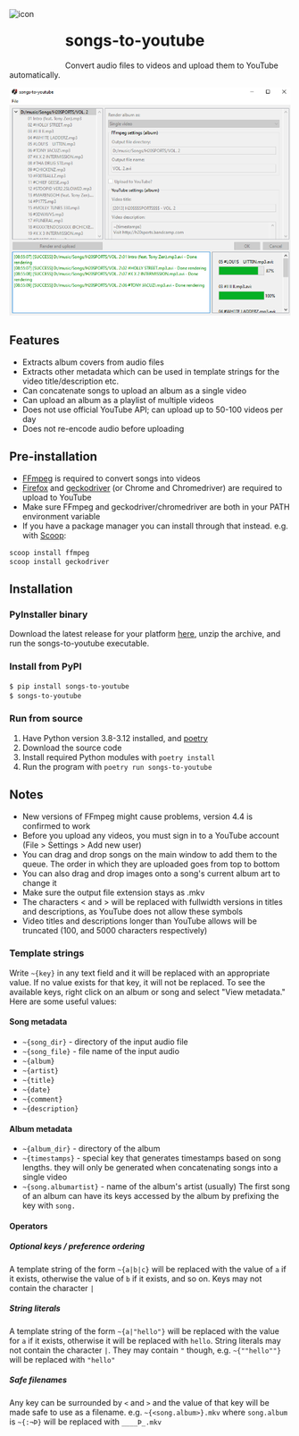 <img align="left" width="100" height="100" src="https://raw.githubusercontent.com/7x11x13/songs-to-youtube/master/songs_to_youtube/image/icon.ico" alt="icon">

# songs-to-youtube

Convert audio files to videos and upload them to YouTube automatically.

![Example](https://github.com/7x11x13/songs-to-youtube/blob/master/docs/example.png?raw=true)

## Features
- Extracts album covers from audio files
- Extracts other metadata which can be used in template strings for the video title/description etc.
- Can concatenate songs to upload an album as a single video
- Can upload an album as a playlist of multiple videos
- Does not use official YouTube API; can upload up to 50-100 videos per day
- Does not re-encode audio before uploading

## Pre-installation
- [FFmpeg](https://ffmpeg.org/download.html) is required to convert songs into videos
- [Firefox](https://www.mozilla.org/firefox/new/) and [geckodriver](https://github.com/mozilla/geckodriver/releases) (or Chrome and Chromedriver) are required to upload to YouTube
- Make sure FFmpeg and geckodriver/chromedriver are both in your PATH environment variable
- If you have a package manager you can install through that instead. e.g. with [Scoop](https://scoop.sh/):
```
scoop install ffmpeg
scoop install geckodriver
```

## Installation

### PyInstaller binary

Download the latest release for your platform [here](https://github.com/7x11x13/songs-to-youtube/releases), unzip the archive, and run the songs-to-youtube executable.

### Install from PyPI

```bash
$ pip install songs-to-youtube
$ songs-to-youtube
```

### Run from source

1. Have Python version 3.8-3.12 installed, and [poetry](https://python-poetry.org/)
2. Download the source code
3. Install required Python modules with `poetry install`
4. Run the program with `poetry run songs-to-youtube`

## Notes
- New versions of FFmpeg might cause problems, version 4.4 is confirmed to work
- Before you upload any videos, you must sign in to a YouTube account (File > Settings > Add new user)
- You can drag and drop songs on the main window to add them to the queue. The order in which they are uploaded goes from top to bottom
- You can also drag and drop images onto a song's current album art to change it
- Make sure the output file extension stays as .mkv
- The characters < and > will be replaced with fullwidth versions in titles and descriptions, as YouTube does not allow these symbols
- Video titles and descriptions longer than YouTube allows will be truncated (100, and 5000 characters respectively)

### Template strings
Write `~{key}` in any text field and it will be replaced with an appropriate value. If no value exists for that key, it will not be replaced. To see the available keys, right click on an album or song and select "View metadata."
Here are some useful values:
#### Song metadata
- `~{song_dir}` - directory of the input audio file
- `~{song_file}` - file name of the input audio
- `~{album}`
- `~{artist}`
- `~{title}`
- `~{date}`
- `~{comment}`
- `~{description}`
#### Album metadata
- `~{album_dir}` - directory of the album
- `~{timestamps}` - special key that generates timestamps based on song lengths. they will only be generated when concatenating songs into a single video
- `~{song.albumartist}` - name of the album's artist (usually)
The first song of an album can have its keys accessed by the album by prefixing the key with `song.`
#### Operators
##### Optional keys / preference ordering
A template string of the form `~{a|b|c}` will be replaced with the value of `a` if it exists, otherwise the value of `b` if it exists, and so on. Keys may not contain the character `|`
##### String literals
A template string of the form `~{a|"hello"}` will be replaced with the value for `a` if it exists, otherwise it will be replaced with `hello`. String literals may not contain the character `|`. They may contain `"` though, e.g. `~{""hello""}` will be replaced with `"hello"`
##### Safe filenames
Any key can be surrounded by `<` and `>` and the value of that key will be made safe to use as a filename. e.g. `~{<song.album>}.mkv` where `song.album` is `~{:¬Þ}` will be replaced with `____Þ_.mkv`
